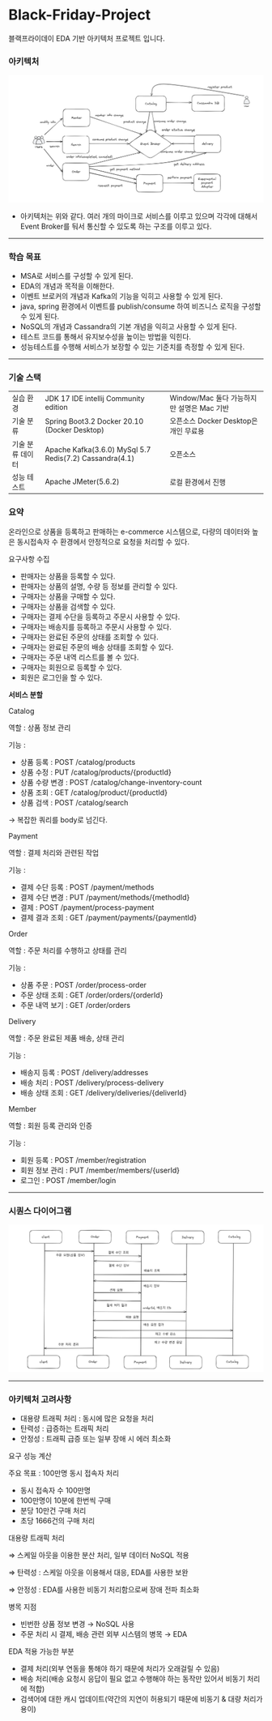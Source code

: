 # Black-Friday-Project
블랙프라이데이 EDA 기반 아키텍처 프로젝트 입니다.

### 아키텍처

![아키텍처 다이어그램](./image/architecture-picture.png "시스템 아키텍처")

- 아키텍처는 위와 같다. 여러 개의 마이크로 서비스를 이루고 있으며 각각에 대해서 Event Broker를 둬서 통신할 수 있도록 하는 구조를 이루고 있다.

---

### 학습 목표

- MSA로 서비스를 구성할 수 있게 된다.
- EDA의 개념과 목적을 이해한다.
- 이벤트 브로커의 개념과 Kafka의 기능을 익히고 사용할 수 있게 된다.
- java, spring 환경에서 이벤트를 publish/consume 하여 비즈니스 로직을 구성할 수 있게 된다.
- NoSQL의 개념과 Cassandra의 기본 개념을 익히고 사용할 수 있게 된다.
- 테스트 코드를 통해서 유지보수성을 높이는 방법을 익힌다.
- 성능테스트를 수행해 서비스가 보장할 수 있는 기준치를 측정할 수 있게 된다.

---

### 기술 스택

|  |  |  |
| --- | --- | --- |
| 실습 환경 | JDK 17 IDE intellij Community edition | Window/Mac 둘다 가능하지만 설명은 Mac 기반 |
| 기술 분류 | Spring Boot3.2 Docker 20.10 (Docker Desktop) | 오픈소스 Docker Desktop은 개인 무료용 |
| 기술 분류 데이터 | Apache Kafka(3.6.0) MySql 5.7 Redis(7.2) Cassandra(4.1) | 오픈소스 |
| 성능 테스트 | Apache JMeter(5.6.2) | 로컬 환경에서 진행 |

### 요약

온라인으로 상품을 등록하고 판매하는 e-commerce 시스템으로, 다량의 데이터와 높은 동시접속자 수 환경에서 안정적으로 요청을 처리할 수 있다.

요구사항 수집

- 판매자는 상품을 등록할 수 있다.
- 판매자는 상품의 설명, 수량 등 정보를 관리할 수 있다.
- 구매자는 상품을 구매할 수 있다.
- 구매자는 상품을 검색할 수 있다.
- 구매자는 결제 수단을 등록하고 주문시 사용할 수 있다.
- 구매자는 배송지를 등록하고 주문시 사용할 수 있다.
- 구매자는 완료된 주문의 상태를 조회할 수 있다.
- 구매자는 완료된 주문의 배송 상태를 조회할 수 있다.
- 구매자는 주문 내역 리스트를 볼 수 있다.
- 구매자는 회원으로 등록할 수 있다.
- 회원은 로그인을 할 수 있다.

**서비스 분할**

Catalog

역할 : 상품 정보 관리

기능 : 

- 상품 등록 : POST /catalog/products
- 상품 수정 : PUT /catalog/products/{productId}
- 상품 수량 변경 : POST /catalog/change-inventory-count
- 상품 조회 : GET /catalog/product/{productId}
- 상품 검색 : POST /catalog/search

→ 복잡한 쿼리를 body로 넘긴다.

Payment

역할 : 결제 처리와 관련된 작업

기능 :

- 결제 수단 등록 : POST /payment/methods
- 결제 수단 변경 : PUT /payment/methods/{methodId}
- 결제 : POST /payment/process-payment
- 결제 결과 조회 : GET /payment/payments/{paymentId}

Order

역할 : 주문 처리를 수행하고 상태를 관리

기능 : 

- 상품 주문 : POST /order/process-order
- 주문 상태 조회 : GET /order/orders/{orderId}
- 주문 내역 보기 : GET /order/orders

Delivery

역할 : 주문 완료된 제품 배송, 상태 관리

기능 : 

- 배송지 등록 : POST /delivery/addresses
- 배송 처리 : POST /delivery/process-delivery
- 배송 상태 조회 : GET /delivery/deliveries/{deliverId}

Member

역할 : 회원 등록 관리와 인증

기능 : 

- 회원 등록 : POST /member/registration
- 회원 정보 관리 : PUT /member/members/{userId}
- 로그인 : POST /member/login

---

### 시퀀스 다이어그램

![시퀀스 다이어그램](./image/sequence-diagram.png "시퀀스 다이어그램")

---

### 아키텍처 고려사항

- 대용량 트래픽 처리 : 동시에 많은 요청을 처리
- 탄력성 : 급증하는 트래픽 처리
- 안정성 : 트래픽 급증 또는 일부 장애 시 에러 최소화

요구 성능 계산

주요 목표 : 100만명 동시 접속자 처리

- 동시 접속자 수 100만명
- 100만명이 10분에 한번씩 구매
- 분당 10만건 구매 처리
- 초당 1666건의 구매 처리

대용량 트래픽 처리

⇒ 스케일 아웃을 이용한 분산 처리, 일부 데이터 NoSQL 적용

⇒ 탄력성 : 스케일 아웃을 이용해서 대응, EDA를 사용한 보완

⇒ 안정성 : EDA를 사용한 비동기 처리함으로써 장애 전파 최소화

병목 지점

- 빈번한 상품 정보 변경 → NoSQL 사용
- 주문 처리 시 결제, 배송 관련 외부 시스템의 병목 → EDA

EDA 적용 가능한 부분

- 결제 처리(외부 연동을 통해야 하기 때문에 처리가 오래걸릴 수 있음)
- 배송 처리(배송 요청시 응답이 필요 없고 수행해야 하는 동작만 있어서 비동기 처리에 적합)
- 검색어에 대한 캐시 업데이트(약간의 지연이 허용되기 때문에 비동기 & 대량 처리가 용이)

